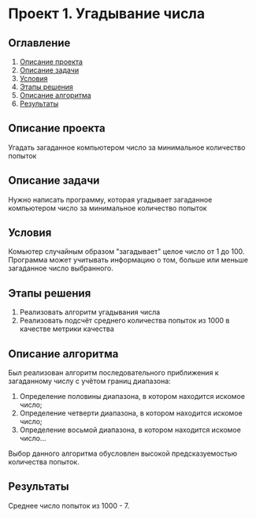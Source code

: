# Проект 1. Угадывание числа

## Оглавление
1. [Описание проекта](#Описание)
2. [Описание задачи](#Описание-задачи)
3. [Условия](#Условия)
4. [Этапы решения](#Этапы-решения)
5. [Описание алгоритма](#Описание-алгоритма)
5. [Результаты](#Результаты)


## Описание проекта
Угадать загаданное компьютером число за минимальное количество попыток

## Описание задачи
Нужно написать программу, которая угадывает загаданное компьютером число за минимальное количество попыток

## Условия
Комьютер случайным образом "загадывает" целое число от 1 до 100. Программа может учитывать информацию о том, больше или меньше загаданное число выбранного.

## Этапы решения
1. Реализовать алгоритм угадывания числа
2. Реализовать подсчёт среднего количества попыток из 1000 в качестве метрики качества

## Описание алгоритма
Был реализован алгоритм последовательного приближения к загаданному числу с учётом границ диапазона:
1. Определение половины диапазона, в котором находится искомое число;
2. Определение четверти диапазона, в котором находится искомое число;
3. Определение восьмой диапазона, в котором находится искомое число...

Выбор данного алгоритма обусловлен высокой предсказуемостью количества попыток.

## Результаты
Среднее число попыток из 1000 - 7.

